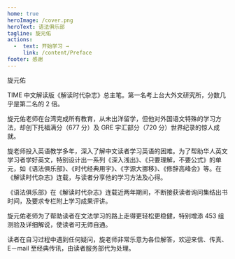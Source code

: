 ```yaml
---
home: true
heroImage: /cover.png
heroText: 语法俱乐部
tagline: 旋元佑
actions:
  -  text: 开始学习 →
     link: /content/Preface
footer: 感谢
---
```


<p class="home_author">旋元佑</p>

<p class="home_author">TIME 中文解读版《解读时代杂志》总主笔。第一名考上台大外文研究所，分数几乎是第二名的 2 倍。</p>
<p class="home_author">旋元佑老师在台湾完成所有教育，从未出洋留学，但他对外国语文特殊的学习方法，却创下托福满分（677 分）及 GRE 宇汇部分（720 分）世界纪录的惊人成就。</p>
<p class="home_author">旋老师投入英语教学多年，深入了解中文读者学习英语的困难。为了帮助华人英文学习者学好英文，特别设计出一系列《深入浅出》、《只要理解，不要公式》的单元，如《语法俱乐部》、《时代经典用宇》、《字源大挪移》、《修辞高峰会》等。在《解读时代杂志》连载，与读者分享他的学习方法及心得。</p>
<p class="home_author">《语法俱乐部》在《解读时代杂志》连载近两年期间，不断接获读者询问集结出书时间，及要求专栏附上学习成果评讲。</p>
<p class="home_author">旋元佑老师为了帮助读者在文法学习的路上走得更轻松更稳健，特别增添 453 组测验及详细解说，使读者可无师自通。</p>
<p class="home_author">读者在自习过程中遇到任何疑问，旋老师非常乐意为各位解答，欢迎来信、传真、E－mail 至经典传讯，由读者服务部代为处理。</p>

